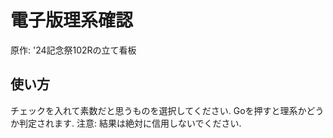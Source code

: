 # 電子版理系確認

原作: '24記念祭102Rの立て看板

## 使い方
チェックを入れて素数だと思うものを選択してください.
Goを押すと理系かどうか判定されます.
注意: 結果は絶対に信用しないでください.
